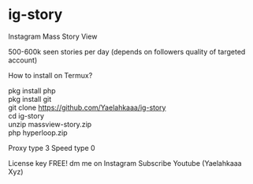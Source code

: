 # ig-story
Instagram Mass Story View

500-600k seen stories per day (depends on followers quality of targeted account)

How to install on Termux?

pkg install php<br>
pkg install git<br>
git clone https://github.com/Yaelahkaaa/ig-story<br>
cd ig-story<br>
unzip massview-story.zip<br>
php hyperloop.zip<br>

Proxy type 3
Speed type 0

License key FREE! dm me on Instagram
Subscribe Youtube (Yaelahkaaa Xyz)
